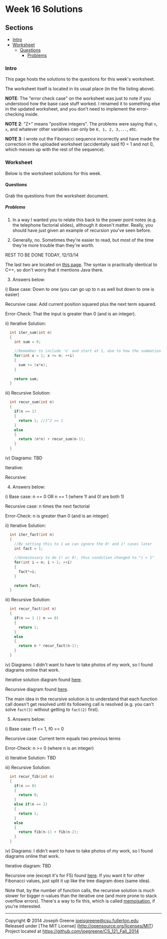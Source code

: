 # Week 16 Solutions

## Sections
- [Intro](#intro)
- [Worksheet](#worksheet)
  - [Questions](#questions)
    - [Problems](#problems)
    
### Intro
This page hosts the solutions to the questions for this week's worksheet. 

The worksheet itself is located in its usual place (in the file listing above).

__NOTE__: The "error check case" on the worksheet was just to note if you understood 
how the base case stuff worked. I renamed it to something else in the updated worksheet, 
and you don't need to implement the error-checking inside.

__NOTE 2__: "Z+" means "positive integers". The problems were saying that `n`, `x`, and 
whatever other variables can only be `0, 1, 2, 3,...`, etc.

__NOTE 3__: I wrote out the Fibonacci sequence incorrectly and have made the correction 
in the uploaded worksheet (accidentally said f0 = 1 and not 0, which messes up with the 
rest of the sequence).

### Worksheet
Below is the worksheet solutions for this week.

#### Questions
Grab the questions from the worksheet document.

##### Problems
1) In a way I wanted you to relate this back to the power point notes (e.g. the telephone factorial 
slides), although it doesn't matter. Really, you should have just given an example of recursion you've 
seen before.

2) Generally, no. Sometimes they're easier to read, but most of the time they're more trouble than they're 
worth. 

REST TO BE DONE TODAY, 12/13/14

The last two are located on [this page](http://www.programcreek.com/2012/10/iteration-vs-recursion-in-java/). 
The syntax is practically identical to C++, so don't worry that it mentions Java there.

3) Answers below:

i) Base case: Down to one (you can go up to n as well but down to one is easier)
   
   Recursive case: Add current position squared plus the next term squared.
   
   Error-Check: That the input is greater than 0 (and is an integer).

ii) Iterative Solution:
```C++
  int iter_sum(int n)
  {
    int sum = 0;
    
    //Remember to include 'n' and start at 1, due to how the summation is defined in the problem
    for(int x = 1; x <= n; ++i)
    {
      sum += (x*x);
    }
    
    return sum;
  }
```

iii) Recursive Solution:
```C++
  int recur_sum(int n)
  {
    if(n == 1)
    {
      return 1; //1^2 == 1
    }
    else
    {
      return (n*n) + recur_sum(n-1);
    }
  }
```

iv) Diagrams: TBD

Iterative: 

Recursive:


4) Answers below:

i) Base case: n == 0 OR n == 1 (where 1! and 0! are both 1)
   
   Recursive case: n times the next factorial
   
   Error-Check: n is greater than 0 (and is an integer)

ii) Iterative Solution:
```C++
  int iter_fact(int n)
  {
    //By setting this to 1 we can ignore the 0! and 1! cases later
    int fact = 1;
    
    //Unnecessary to do 1! or 0!, thus condition changed to "i > 1"
    for(int i = n; i > 1; ++i)
    {
      fact*=i;
    }
    
    return fact;
  }
```

iii) Recursive Solution:
```C++
  int recur_fact(int n)
  {
    if(n == 1 || n == 0)
    {
      return 1;
    }
    else
    {
      return n * recur_fact(n-1);
    }
  }
```

iv) Diagrams: I didn't want to have to take photos of my work, so I found diagrams online that work.

Iterative solution diagram found [here](http://www.avrams.ro/imgs/clip_image002_0004.jpg).

Recursive diagram found [here](http://flylib.com/books/2/254/1/html/2/images/15fig02.jpg). 

The main idea in the recursive solution is to understand that each function call doesn't get resolved 
until its following call is resolved (e.g. you can't solve `fact(3)` without getting to `fact(2)` first).

5) Answers below:

i) Base case: f1 == 1, f0 == 0

   Recursive case: Current term equals two previous terms
   
   Error-Check: n >= 0 (where n is an integer)

ii) Iterative Solution: TBD

iii) Recursive Solution:
```C++
  int recur_fib(int n)
  {
    if(n == 0)
    {
      return 0;
    }
    else if(n == 1)
    {
      return 1;
    }
    else
    {
      return fib(n-1) + fib(n-2);
    }
  }
```

iv) Diagrams: I didn't want to have to take photos of my work, so I found diagrams online that work.

Iterative diagram: TBD

Recursive one (except it's for F5) found 
[here](http://www.computersciencesalaryrange.com/wp-content/uploads/2014/02/recursive-fibonacci.png). 
If you want it for other Fibonacci values, just split it up like the tree diagram does (same idea).

Note that, by the number of function calls, the recursive solution is much slower for bigger n-values 
than the iterative one (and more prone to stack overflow errors). There's a way to fix this, which is 
called [memoisation](http://www.cse.unsw.edu.au/~billw/dictionaries/prolog/memoisation.html), if you're 
interested.

-------------------------------------------------------------------------------

Copyright &copy; 2014 Joseph Greene <joeisgreene@csu.fullerton.edu>  
Released under [The MIT License] (http://opensource.org/licenses/MIT)  
Project located at <https://github.com/joegreene/CS_121_Fall_2014>
